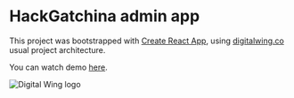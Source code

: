 # HackGatchina admin app

This project was bootstrapped with [Create React App](https://github.com/facebook/create-react-app), using [digitalwing.co](https://digitalwing.co) usual project architecture.

You can watch demo [here](https://admin.financity.cc/).

![Digital Wing logo](https://digitalwing.co/public/dw-github.jpg)
